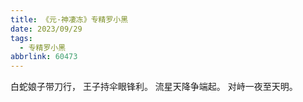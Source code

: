 ```yaml
---
title: 《元·神凄冻》专精罗小黑
date: 2023/09/29
tags:
  - 专精罗小黑
abbrlink: 60473
---
```


白蛇娘子带刀行，
王子持伞眼锋利。
流星天降争端起。
对峙一夜至天明。
